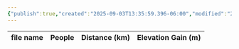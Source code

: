 ```yaml
---
{"publish":true,"created":"2025-09-03T13:35:59.396-06:00","modified":"2025-09-03T14:51:14.844-06:00","published":"2025-09-03T14:51:14.844-06:00","tags":["route"],"cssclasses":"","elevation":null,"region":"Icefields Parkway","location":"52.6664717, -109.6152947","DWYT":"Premiere","Kane":null,"completed":false}
---
```



| file name | People | Distance (km) | Elevation Gain (m) |
| --------- | ------ | ------------- | ------------------ |